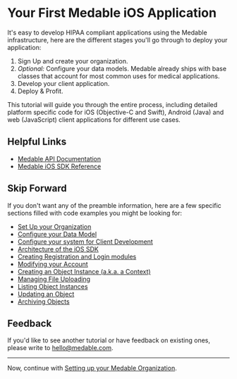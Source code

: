 Your First Medable iOS Application
====

It's easy to develop HIPAA compliant applications using the Medable infrastructure, here are the different stages you'll go through to deploy your application:

1. Sign Up and create your organization.
2. *Optional:* Configure your data models. Medable already ships with base classes that account for most common uses for medical applications.
3. Develop your client application.
4. Deploy & Profit.

This tutorial will guide you through the entire process, including detailed platform specific code for iOS (Objective-C and Swift), Android (Java) and web (JavaScript) client applications for different use cases.

Helpful Links
----

- [Medable API Documentation](https://dev.medable.com/)
- [Medable iOS SDK Reference](http://cocoadocs.org/docsets/Medable/)

Skip Forward
---

If you don't want any of the preamble information, here are a few specific sections filled with code examples you might be looking for:

- [Set Up your Organization](orgSetup.md)
- [Configure your Data Model](dataModel.md)
- [Configure your system for Client Development](clientSetup.md)
- [Architecture of the iOS SDK](iosArchitecture.md)
- [Creating Registration and Login modules](login.md)
- [Modifying your Account](modifyAccount.md)
- [Creating an Object Instance (a.k.a. a Context)](creatingObjects.md)
- [Managing File Uploading](uploadFiles.md)
- [Listing Object Instances](listingObjects.md)
- [Updating an Object](updateObject.md)
- [Archiving Objects](archiveObject.md)

Feedback
----

If you'd like to see another tutorial or have feedback on existing ones, please write to [hello@medable.com](mailto:hello@medable.com).

----

Now, continue with [Setting up your Medable Organization](orgSetup.md).
